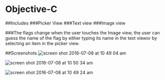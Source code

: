 # Objective-C
##Includes
###Picker View
###Text view
###Image view

###The flags change when the user touches the Image view, the user can guess the name of the flag by either typing its name in the text viewor by selecting an item in the picker view.

##Screenshots
![screen shot 2016-07-08 at 10 49 04 am](https://cloud.githubusercontent.com/assets/20349577/16694795/26702c9c-450a-11e6-8654-437925d3e8a6.png)

![screen shot 2016-07-08 at 10 50 34 am](https://cloud.githubusercontent.com/assets/20349577/16694817/3c76bfd8-450a-11e6-83c2-1fd7c357526e.png)

![screen shot 2016-07-08 at 10 49 24 am](https://cloud.githubusercontent.com/assets/20349577/16694834/4cb338ae-450a-11e6-97b3-b04de69c940e.png)

